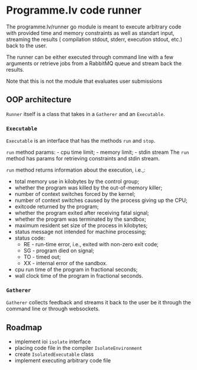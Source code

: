 # Programme.lv code runner

The programme.lv/runner go module is meant to execute arbitrary code with
provided time and memory constraints as well as standart input, streaming
the results ( compilation stdout, stderr, execution stdout, etc.) back to the user.

The runner can be either executed through command line with a few arguments
or retrieve jobs from a RabbitMQ queue and stream back the results.

Note that this is not the module that evaluates user submissions

## OOP architecture

`Runner` itself is a class that takes in a `Gatherer` and an `Executable`.

### `Executable`

`Executable` is an interface that has the methods `run` and `stop`.

`run` method params:
    - cpu time limit;
    - memory limit;
    - stdin stream
The `run` method has params for retrieving constraints and stdin stream.

`run` method returns information about the execution, i.e.,:

- total memory use in kilobytes by the control group;
- whether the program was killed by the out-of-memory killer;
- number of context switches forced by the kernel;
- number of context switches caused by the process giving up the CPU; 
- exitcode returned by the program;
- whether the program exited after receiving fatal signal;
- whether the program was terminated by the sandbox;
- maximum resident set size of the process in kilobytes;
- status message not intended for machine processing;
- status code:
  - RE - run-time error, i.e., exited with non-zero exit code;
  - SG - program died on signal;
  - TO - timed out;
  - XX - internal error of the sandbox.
- cpu run time of the program in fractional seconds;
- wall clock time of the program in fractional seconds.


### `Gatherer`

`Gatherer` collects feedback and streams it back to the user be it through
the command line or through websockets.

## Roadmap

- implement ioi `isolate` interface
- placing code file in the compiler `IsolateEnvironment`
- create `IsolatedExecutable` class
- implement executing arbitrary code file

